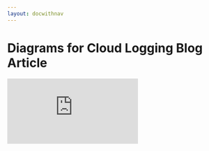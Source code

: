 ```yaml
---
layout: docwithnav
---
```

<!-- BEGIN MUNGE: UNVERSIONED_WARNING -->


<!-- END MUNGE: UNVERSIONED_WARNING -->

# Diagrams for Cloud Logging Blog Article


<!-- BEGIN MUNGE: GENERATED_ANALYTICS -->
[![Analytics](https://kubernetes-site.appspot.com/UA-36037335-10/GitHub/examples/blog-logging/diagrams/README.html?pixel)]()
<!-- END MUNGE: GENERATED_ANALYTICS -->

